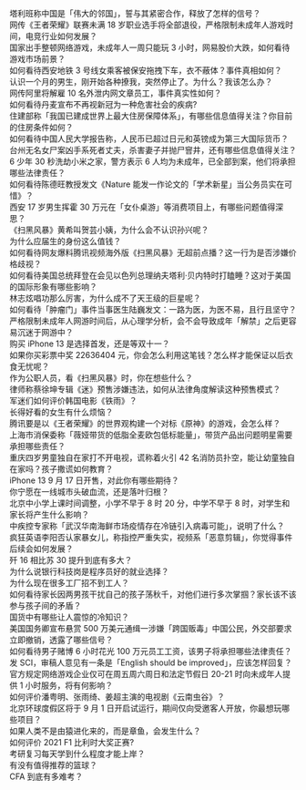 塔利班称中国是「伟大的邻国」，誓与其紧密合作，释放了怎样的信号？  
网传《王者荣耀》联赛未满 18 岁职业选手将全部退役，严格限制未成年人游戏时间，电竞行业如何发展？  
国家出手整顿网络游戏，未成年人一周只能玩 3 小时，网易股价大跌，如何看待游戏市场前景？  
如何看待西安地铁 3 号线女乘客被保安拖拽下车，衣不蔽体？事件真相如何？  
认识一个月的男生，刚开始各种撩我，突然停止了。为什么？我该怎么办？  
网传阿里将解雇 10 名外泄内网文章员工，事件真实性如何？  
如何看待丹麦宣布不再视新冠为一种危害社会的疾病?  
住建部称「我国已建成世界上最大住房保障体系」，有哪些信息值得关注？你目前的住房条件如何？  
如何看待中国人民大学报告称，人民币已超过日元和英镑成为第三大国际货币？  
台州无名女尸案凶手系死者丈夫，杀害妻子并抛尸窨井，还有哪些信息值得关注？  
6 少年 30 秒洗劫小米之家，警方表示 6 人均为未成年，已全部到案，他们将承担哪些法律责任？  
如何看待陈德旺教授发文《Nature 能发一作论文的「学术新星」当公务员实在可惜》？  
西安 17 岁男生挥霍 30 万元在「女仆桌游」等消费项目上，有哪些问题值得深思？  
《扫黑风暴》黄希叫贺芸小姨，为什么会不认识孙兴呢？  
为什么应届生的身份这么值钱？  
如何看待网友爆料腾讯视频海外版《扫黑风暴》无超前点播？这一行为是否涉嫌价格歧视？  
如何看待美国总统拜登在会见以色列总理纳夫塔利·贝内特时打瞌睡？这对于美国的国际形象有哪些影响？  
林志炫唱功那么厉害，为什么成不了天王级的巨星呢？  
如何看待「肿瘤门」事件当事医生陆巍发文：一路为医，为医不易，且行且坚守？  
严格限制未成年人网游时间后，从心理学分析，会不会导致成年「解禁」之后更容易沉迷于网游中？  
购买 iPhone 13 是选择首发，还是等双十一？  
如果你买彩票中奖 22636404 元，你会怎么利用这笔钱？怎么样才能保证以后衣食无忧呢？  
作为公职人员，看《扫黑风暴》时，你在想些什么？  
律师称蔡徐坤专辑《迷》预售涉嫌违法，如何从法律角度解读这种预售模式？  
军迷们如何评价韩国电影《铁雨》？  
长得好看的女生有什么烦恼？  
腾讯要是以《王者荣耀》的世界观构建一个对标《原神》的游戏，会怎么样？  
上海市消保委称「薇娅带货的低脂全麦欧包低标能量」，带货产品出问题明星需要承担哪些责任？  
重庆四岁男童独自在家打不开电视，谎称着火引 42 名消防员扑空，能让幼童独自在家吗？孩子撒谎如何教育？  
iPhone 13 9 月 17 日开售，对此你有哪些期待？  
你宁愿在一线城市头破血流，还是落叶归根？  
北京中小学上课时间调整，小学不早于 8 时 20 分，中学不早于 8 时，对学生和家长将产生什么影响？  
中疾控专家称「武汉华南海鲜市场疫情存在冷链引入病毒可能」，说明了什么？  
疯狂英语李阳否认家暴女儿，称指控严重失实，视频系「恶意剪辑」，你觉得事件后续会如何发展？  
歼 16 相比苏 30 提升到底有多大？  
为什么说银行科技岗是程序员好的就业选择？  
为什么现在很多工厂招不到工人？  
如何看待家长因两男孩干扰自己的孩子荡秋千，对他们进行多次掌掴？家长该不该参与孩子间的矛盾？  
国货中有哪些让人震惊的冷知识？  
美国国务卿宣布悬赏 500 万美元通缉一涉嫌「跨国贩毒」中国公民，外交部要求立即撤销，透露了哪些信号？  
如何看待男子赌博 6 小时花光 100 万元员工工资，该男子将承担哪些法律责任？  
发 SCI，审稿人意见有一条是「English should be improved」，应该怎样回复？  
官方规定网络游戏企业仅可在周五周六周日和法定节假日 20-21 时向未成年人提供 1 小时服务，将有何影响？  
如何评价潘粤明、张雨绮、姜超主演的电视剧《云南虫谷》？  
北京环球度假区将于 9 月 1 日开启试运行，期间仅向受邀客人开放，你最想玩哪些项目？  
如果人类不是由猿进化来的，而是章鱼，会发生什么？  
如何评价 2021 F1 比利时大奖正赛?  
考研复习每天学到什么程度才能上岸？  
有没有值得推荐的篮球？  
CFA 到底有多难考？  

